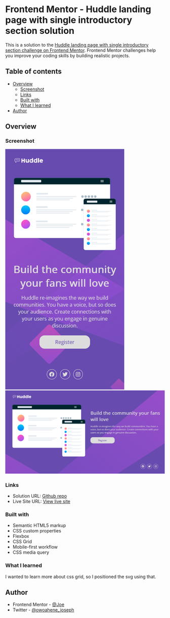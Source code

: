 # Frontend Mentor - Huddle landing page with single introductory section solution

This is a solution to the [Huddle landing page with single introductory section challenge on Frontend Mentor](https://www.frontendmentor.io/challenges/huddle-landing-page-with-a-single-introductory-section-B_2Wvxgi0). Frontend Mentor challenges help you improve your coding skills by building realistic projects. 

## Table of contents

- [Overview](#overview)
  - [Screenshot](#screenshot)
  - [Links](#links)
  - [Built with](#built-with)
  - [What I learned](#what-i-learned)
- [Author](#author)


## Overview

### Screenshot

![](./design/screenshot-mobile-view.png)
![](./design/screenshot-desktop-view.png)



### Links

- Solution URL: [Github repo](https://github.com/myspace8/huddle-landing-page-with-single-introductory-section-master)
- Live Site URL: [View live site](https://myspace8.github.io/huddle-landing-page-with-single-introductory-section-master/)


### Built with

- Semantic HTML5 markup
- CSS custom properties
- Flexbox
- CSS Grid
- Mobile-first workflow
- CSS media query


### What I learned

I wanted to learn more about css grid, so I positioned the svg using that.


## Author

- Frontend Mentor - [@Joe](https://www.frontendmentor.io/profile/myspace8)
- Twitter - [@owoahene_joseph](https://twitter.com/owoahene_joseph)

